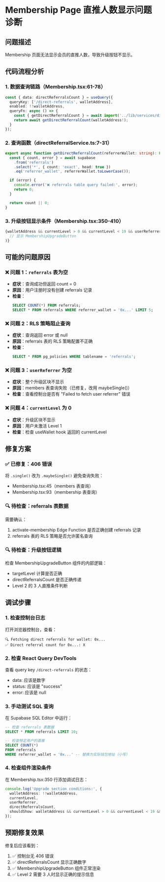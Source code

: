 # Membership Page 直推人数显示问题诊断

## 问题描述
Membership 页面无法显示会员的直推人数，导致升级按钮不显示。

## 代码流程分析

### 1. 数据查询链路（Membership.tsx:61-78）
```typescript
const { data: directReferralsCount } = useQuery({
  queryKey: ['/direct-referrals', walletAddress],
  enabled: !!walletAddress,
  queryFn: async () => {
    const { getDirectReferralCount } = await import('../lib/services/directReferralService');
    return await getDirectReferralCount(walletAddress!);
  }
});
```

### 2. 查询函数（directReferralService.ts:7-31）
```typescript
export async function getDirectReferralCount(referrerWallet: string): Promise<number> {
  const { count, error } = await supabase
    .from('referrals')
    .select('*', { count: 'exact', head: true })
    .eq('referrer_wallet', referrerWallet.toLowerCase());

  if (error) {
    console.error('❌ referrals table query failed:', error);
    return 0;
  }

  return count || 0;
}
```

### 3. 升级按钮显示条件（Membership.tsx:350-410）
```typescript
{walletAddress && currentLevel > 0 && currentLevel < 19 && userReferrer && (
  // 显示 MembershipUpgradeButton
)}
```

## 可能的问题原因

### ❌ 问题 1：`referrals` 表为空
- **症状**：查询成功但返回 count = 0
- **原因**：用户注册时没有创建 referrals 记录
- **检查**：
  ```sql
  SELECT COUNT(*) FROM referrals;
  SELECT * FROM referrals WHERE referrer_wallet = '0x...' LIMIT 5;
  ```

### ❌ 问题 2：RLS 策略阻止查询
- **症状**：查询返回 error 或 null
- **原因**：referrals 表的 RLS 策略配置不正确
- **检查**：
  ```sql
  SELECT * FROM pg_policies WHERE tablename = 'referrals';
  ```

### ❌ 问题 3：`userReferrer` 为空
- **症状**：整个升级区块不显示
- **原因**：members 表查询失败（已修复，改用 maybeSingle()）
- **检查**：查看控制台是否有 "Failed to fetch user referrer" 错误

### ❌ 问题 4：`currentLevel` 为 0
- **症状**：升级区块不显示
- **原因**：用户未激活 Level 1
- **检查**：检查 useWallet hook 返回的 currentLevel

## 修复方案

### ✅ 已修复：406 错误
将 `.single()` 改为 `.maybeSingle()` 避免查询失败：
- Membership.tsx:45（members 表查询）
- Membership.tsx:93（membership 表查询）

### 🔍 待检查：referrals 表数据
需要确认：
1. activate-membership Edge Function 是否正确创建 referrals 记录
2. referrals 表的 RLS 策略是否允许匿名查询

### 🔍 待检查：升级按钮逻辑
检查 MembershipUpgradeButton 组件的内部逻辑：
- targetLevel 计算是否正确
- directReferralsCount 是否正确传递
- Level 2 的 3 人直推条件判断

## 调试步骤

### 1. 检查控制台日志
打开浏览器控制台，查看：
```
🔍 Fetching direct referrals for wallet: 0x...
✅ Direct referral count for 0x...: X
```

### 2. 检查 React Query DevTools
查看 query key `/direct-referrals` 的状态：
- data: 应该是数字
- status: 应该是 "success"
- error: 应该是 null

### 3. 手动测试 SQL 查询
在 Supabase SQL Editor 中运行：
```sql
-- 检查 referrals 表数据
SELECT * FROM referrals LIMIT 10;

-- 检查特定用户的直推
SELECT COUNT(*)
FROM referrals
WHERE referrer_wallet = '0x...' -- 替换为实际钱包地址（小写）
```

### 4. 检查组件渲染条件
在 Membership.tsx:350 行添加调试日志：
```typescript
console.log('Upgrade section conditions:', {
  walletAddress: !!walletAddress,
  currentLevel,
  userReferrer,
  directReferralsCount,
  shouldShow: walletAddress && currentLevel > 0 && currentLevel < 19 && userReferrer
});
```

## 预期修复效果

修复后应该看到：
1. ✅ 控制台无 406 错误
2. ✅ directReferralsCount 显示正确数字
3. ✅ MembershipUpgradeButton 组件正常渲染
4. ✅ Level 2 需要 3 人时显示正确的提示信息
